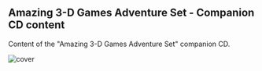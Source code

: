 ## Amazing 3-D Games Adventure Set - Companion CD content

Content of the "Amazing 3-D Games Adventure Set" companion CD.

![cover](https://user-images.githubusercontent.com/1595356/208268265-a042c05b-29a3-45fa-9f3a-2d6a1efdf90c.png)
